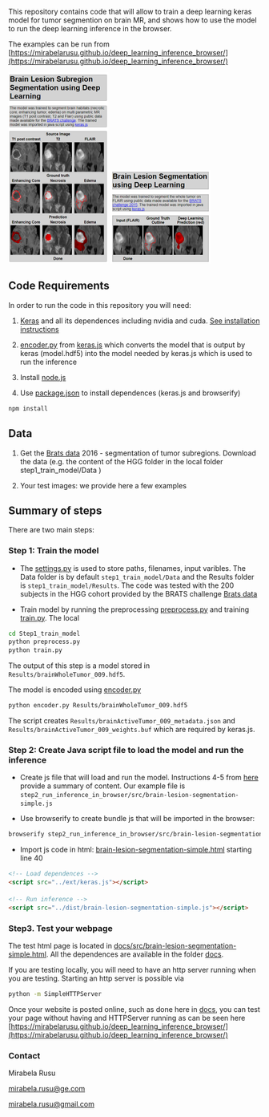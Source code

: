 This repository contains code that will allow to train a deep learning keras model for tumor segmention on brain MR, and shows how to use the model to run the deep learning inference in the browser.

The examples can be run from [https://mirabelarusu.github.io/deep_learning_inference_browser/](https://mirabelarusu.github.io/deep_learning_inference_browser/)

[![Lesion Segmentation](./step2_run_inference_in_browser/imgs/LesionSegmentation2.png)](https://mirabelarusu.github.io/deep_learning_inference_browser/src/brain-lesion-segmentation-simple.html)
[![Lesion Segmentation](./step2_run_inference_in_browser/imgs/LesionSegmentation1.png)](https://mirabelarusu.github.io/deep_learning_inference_browser/src/brain-lesion-segmentation.html)
## Code Requirements

In order to run the code in this repository you will need: 

1. [Keras](https://keras.io/) and all its dependences including nvidia and cuda. [See installation instructions](https://keras.io/#installation)

2. [encoder.py](https://github.com/transcranial/keras-js/blob/master/encoder.py) from [keras.js](https://github.com/transcranial/keras-js) which converts the model that is output by keras (model.hdf5) into the model needed by keras.js which is used to run the inference

3. Install [node.js](https://nodejs.org/en/)  

4. Use [package.json](package.json) to install dependences (keras.js and browserify)

```sh
npm install
```

## Data 

1. Get the [Brats data](https://sites.google.com/site/braintumorsegmentation/home/brats_2016) 2016 - segmentation of tumor subregions. Download the data (e.g. the content of the HGG folder in the local folder step1_train_model/Data )

2. Your test images: we provide here a few examples 

## Summary of steps 

There are two main steps:

### Step 1: Train the model

* The [settings.py](step1_train_model/settings.py) is used to store paths, filenames, input varibles. The Data folder is by default `step1_train_model/Data` and the Results folder is
`step1_train_model/Results`. The code was tested with the 200 subjects in the HGG cohort provided by the BRATS challenge [Brats data](https://sites.google.com/site/braintumorsegmentation/home/brats_2016)

* Train model by running the preprocessing [preprocess.py](step1_train_model/preprocess.py) and training [train.py](step1_train_model/train.py). The local 


```sh
cd Step1_train_model
python preprocess.py
python train.py
```

The output of this step is a model stored in `Results/brainWholeTumor_009.hdf5`. 

The model is encoded using [encoder.py](https://github.com/transcranial/keras-js/blob/master/encoder.py)

```sh
python encoder.py Results/brainWholeTumor_009.hdf5
```

The script creates `Results/brainActiveTumor_009_metadata.json` and `Results/brainActiveTumor_009_weights.buf` which are required by keras.js.

### Step 2: Create Java script file to load the model and run the inference

* Create js file that will load and run the model. Instructions 4-5 from [here](https://github.com/transcranial/keras-js#usage) provide a summary of content. Our example file is `step2_run_inference_in_browser/src/brain-lesion-segmentation-simple.js`


* Use browserify to create bundle js that will be imported in the browser: 
```sh
browserify step2_run_inference_in_browser/src/brain-lesion-segmentation-simple.js > docs/dist/brain-lesion-segmentation-simple.js
```

* Import js code in html: [brain-lesion-segmentation-simple.html](docs/src/brain-lesion-segmentation-simple.html) starting line 40

```html
<!-- Load dependences -->
<script src="../ext/keras.js"></script>

<!-- Run inference -->  
<script src="../dist/brain-lesion-segmentation-simple.js"></script>
```

### Step3. Test your webpage

The test html page is located in 
 [docs/src/brain-lesion-segmentation-simple.html](docs/src/brain-lesion-segmentation-simple.html). All the dependences are available in the folder [docs](doc). 
 
If you are testing locally, you will need to have an http server running when you are testing. Starting an http server is possible via

```sh
python -m SimpleHTTPServer

```

 Once your website is posted online, such as done here in [docs](docs), you can test your page without having and HTTPServer running as can be seen here  
 [https://mirabelarusu.github.io/deep_learning_inference_browser/](https://mirabelarusu.github.io/deep_learning_inference_browser/)

### Contact

Mirabela Rusu

mirabela.rusu@ge.com

mirabela.rusu@gmail.com

